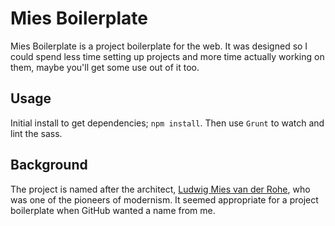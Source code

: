 Mies Boilerplate
================

Mies Boilerplate is a project boilerplate for the web. It was designed so I could spend less time setting up projects and more time actually working on them, maybe you'll get some use out of it too.

## Usage

Initial install to get dependencies; `npm install`. Then use `Grunt` to watch and lint the sass.

## Background

The project is named after the architect, [Ludwig Mies van der Rohe](http://en.wikipedia.org/wiki/Ludwig_Mies_van_der_Rohe), who was one of the pioneers of modernism. It seemed appropriate for a project boilerplate when GitHub wanted a name from me.